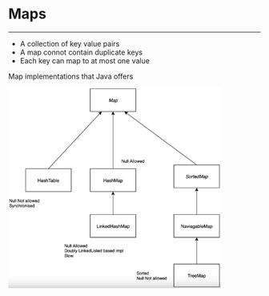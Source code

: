 # Maps
------------
-  A collection of key value pairs
-  A map connot contain duplicate keys
-  Each key can map to at most one value

Map implementations that Java offers

<img src="Maps.PNG" height="400">
